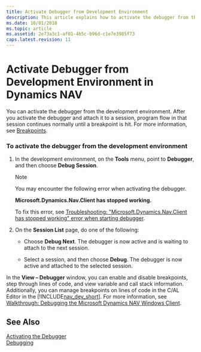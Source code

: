 ```yaml
--- 
title: Activate Debugger from Development Environment
description: This article explains how to activate the debugger from the development environment and attach it to a session in Microsoft Dynamics NAV.
ms.date: 10/01/2018
ms.topic: article
ms.assetid: 2e73a3c1-af01-4b5c-b96d-c1e7e3985f73
caps.latest.revision: 11
---
```

# Activate Debugger from Development Environment in Dynamics NAV
You can activate the debugger from the development environment. After you activate the debugger and attach it to a session, program flow in that session continues normally until a breakpoint is hit. For more information, see [Breakpoints](Breakpoints.md).  

### To activate the debugger from the development environment  

1.  In the development environment, on the **Tools** menu, point to **Debugger**, and then choose **Debug Session**.  

    > [!NOTE]  
    >  You may encounter the following error when activating the debugger.  
    >   
    >  **Microsoft.Dynamics.Nav.Client has stopped working.**  
    >   
    >  To fix this error, see [Troubleshooting: "Microsoft.Dynamics.Nav.Client has stopped working" error when starting debugger](Troubleshooting---Microsoft.Dynamics.Nav.Client-has-stopped-working--error-when-starting-debugger.md).  

2.  On the **Session List** page, do one of the following:  

    -   Choose **Debug Next**. The debugger is now active and is waiting to attach to the next session.  

    -   Select a session, and then choose **Debug**. The debugger is now active and attached to the selected session.  

 In the **View – Debugger** window, you can enable and disable breakpoints, step through lines of code, and view variable and call stack information. Additionally, you can manage breakpoints on lines of code in the C/AL Editor in the [!INCLUDE[nav_dev_short](includes/nav_dev_short_md.md)]. For more information, see [Walkthrough: Debugging the Microsoft Dynamics NAV Windows Client](Walkthrough--Debugging-the-Microsoft-Dynamics-NAV-Windows-Client.md).  

## See Also  
 [Activating the Debugger](Activating-the-Debugger.md)   
 [Debugging](Debugging.md)
